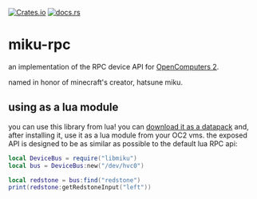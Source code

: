 [![Crates.io](https://img.shields.io/crates/v/miku-rpc?style=flat-square)](https://crates.io/crates/miku-rpc)
[![docs.rs](https://img.shields.io/docsrs/miku-rpc/latest?style=flat-square)](https://docs.rs/miku-rpc/latest)

# miku-rpc
an implementation of the RPC device API for [OpenComputers 2](https://github.com/fnuecke/oc2).

named in honor of minecraft's creator, hatsune miku.

## using as a lua module
you can use this library from lua! you can [download it as a datapack](https://cat-girl.gay/miku-datapack.zip) and, after installing it, use it as a lua module from your OC2 vms.
the exposed API is designed to be as similar as possible to the default lua RPC api:
```lua
local DeviceBus = require("libmiku")
local bus = DeviceBus:new("/dev/hvc0")

local redstone = bus:find("redstone")
print(redstone:getRedstoneInput("left"))
```